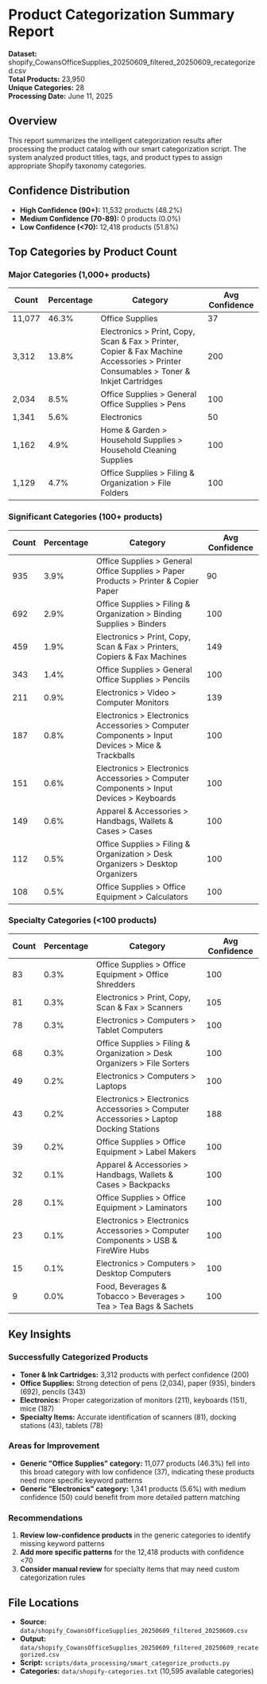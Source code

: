 # Product Categorization Summary Report

**Dataset:** shopify_CowansOfficeSupplies_20250609_filtered_20250609_recategorized.csv  
**Total Products:** 23,950  
**Unique Categories:** 28  
**Processing Date:** June 11, 2025

## Overview
This report summarizes the intelligent categorization results after processing the product catalog with our smart categorization script. The system analyzed product titles, tags, and product types to assign appropriate Shopify taxonomy categories.

## Confidence Distribution
- **High Confidence (90+):** 11,532 products (48.2%)
- **Medium Confidence (70-89):** 0 products (0.0%)
- **Low Confidence (<70):** 12,418 products (51.8%)

## Top Categories by Product Count

### Major Categories (1,000+ products)

| Count | Percentage | Category | Avg Confidence |
|-------|------------|----------|----------------|
| 11,077 | 46.3% | Office Supplies | 37 |
| 3,312 | 13.8% | Electronics > Print, Copy, Scan & Fax > Printer, Copier & Fax Machine Accessories > Printer Consumables > Toner & Inkjet Cartridges | 200 |
| 2,034 | 8.5% | Office Supplies > General Office Supplies > Pens | 100 |
| 1,341 | 5.6% | Electronics | 50 |
| 1,162 | 4.9% | Home & Garden > Household Supplies > Household Cleaning Supplies | 100 |
| 1,129 | 4.7% | Office Supplies > Filing & Organization > File Folders | 100 |

### Significant Categories (100+ products)

| Count | Percentage | Category | Avg Confidence |
|-------|------------|----------|----------------|
| 935 | 3.9% | Office Supplies > General Office Supplies > Paper Products > Printer & Copier Paper | 90 |
| 692 | 2.9% | Office Supplies > Filing & Organization > Binding Supplies > Binders | 100 |
| 459 | 1.9% | Electronics > Print, Copy, Scan & Fax > Printers, Copiers & Fax Machines | 149 |
| 343 | 1.4% | Office Supplies > General Office Supplies > Pencils | 100 |
| 211 | 0.9% | Electronics > Video > Computer Monitors | 139 |
| 187 | 0.8% | Electronics > Electronics Accessories > Computer Components > Input Devices > Mice & Trackballs | 100 |
| 151 | 0.6% | Electronics > Electronics Accessories > Computer Components > Input Devices > Keyboards | 100 |
| 149 | 0.6% | Apparel & Accessories > Handbags, Wallets & Cases > Cases | 100 |
| 112 | 0.5% | Office Supplies > Filing & Organization > Desk Organizers > Desktop Organizers | 100 |
| 108 | 0.5% | Office Supplies > Office Equipment > Calculators | 100 |

### Specialty Categories (<100 products)

| Count | Percentage | Category | Avg Confidence |
|-------|------------|----------|----------------|
| 83 | 0.3% | Office Supplies > Office Equipment > Office Shredders | 100 |
| 81 | 0.3% | Electronics > Print, Copy, Scan & Fax > Scanners | 105 |
| 78 | 0.3% | Electronics > Computers > Tablet Computers | 100 |
| 68 | 0.3% | Office Supplies > Filing & Organization > Desk Organizers > File Sorters | 100 |
| 49 | 0.2% | Electronics > Computers > Laptops | 100 |
| 43 | 0.2% | Electronics > Electronics Accessories > Computer Accessories > Laptop Docking Stations | 188 |
| 39 | 0.2% | Office Supplies > Office Equipment > Label Makers | 100 |
| 32 | 0.1% | Apparel & Accessories > Handbags, Wallets & Cases > Backpacks | 100 |
| 28 | 0.1% | Office Supplies > Office Equipment > Laminators | 100 |
| 23 | 0.1% | Electronics > Electronics Accessories > Computer Components > USB & FireWire Hubs | 100 |
| 15 | 0.1% | Electronics > Computers > Desktop Computers | 100 |
| 9 | 0.0% | Food, Beverages & Tobacco > Beverages > Tea > Tea Bags & Sachets | 100 |

## Key Insights

### Successfully Categorized Products
- **Toner & Ink Cartridges:** 3,312 products with perfect confidence (200) 
- **Office Supplies:** Strong detection of pens (2,034), paper (935), binders (692), pencils (343)
- **Electronics:** Proper categorization of monitors (211), keyboards (151), mice (187)
- **Specialty Items:** Accurate identification of scanners (81), docking stations (43), tablets (78)

### Areas for Improvement
- **Generic "Office Supplies" category:** 11,077 products (46.3%) fell into this broad category with low confidence (37), indicating these products need more specific keyword patterns
- **Generic "Electronics" category:** 1,341 products (5.6%) with medium confidence (50) could benefit from more detailed pattern matching

### Recommendations
1. **Review low-confidence products** in the generic categories to identify missing keyword patterns
2. **Add more specific patterns** for the 12,418 products with confidence <70
3. **Consider manual review** for specialty items that may need custom categorization rules

## File Locations
- **Source:** `data/shopify_CowansOfficeSupplies_20250609_filtered_20250609.csv`
- **Output:** `data/shopify_CowansOfficeSupplies_20250609_filtered_20250609_recategorized.csv`
- **Script:** `scripts/data_processing/smart_categorize_products.py`
- **Categories:** `data/shopify-categories.txt` (10,595 available categories)